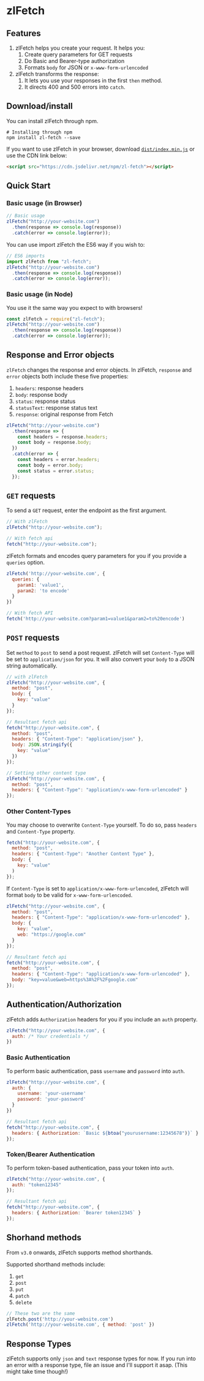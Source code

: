 <!-- Breaking Changes -->
<!-- 1. params -> queries -->
<!-- 2. Authorization -->
<!-- 3. No need to require btoa anymore -->
<!-- 4. Shorthands -->

# zlFetch

<!-- [![](https://data.jsdelivr.com/v1/package/npm/zl-fetch/badge)](https://www.jsdelivr.com/package/npm/zl-fetch) -->

## Features

1.  zlFetch helps you create your request. It helps you:
    1. Create query parameters for GET requests
    2. Do Basic and Bearer-type authorization
    3. Formats `body` for JSON or `x-www-form-urlencoded`
2.  zlFetch transforms the response:
    1.  It lets you use your responses in the first `then` method.
    2.  It directs 400 and 500 errors into `catch`.

## Download/install

You can install zlFetch through npm.

```
# Installing through npm
npm install zl-fetch --save
```

If you want to use zlFetch in your browser, download [`dist/index.min.js`](https://www.jsdelivr.com/package/npm/zl-fetch) or use the CDN link below:

```html
<script src="https://cdn.jsdelivr.net/npm/zl-fetch"></script>
```

## Quick Start

### Basic usage (in Browser)

```js
// Basic usage
zlFetch("http://your-website.com")
  .then(response => console.log(response))
  .catch(error => console.log(error));
```

You can use import zlFetch the ES6 way if you wish to:

```js
// ES6 imports
import zlFetch from "zl-fetch";
zlFetch("http://your-website.com")
  .then(response => console.log(response))
  .catch(error => console.log(error));
```

### Basic usage (in Node)

You use it the same way you expect to with browsers! 

```js
const zlFetch = require("zl-fetch");
zlFetch("http://your-website.com")
  .then(response => console.log(response))
  .catch(error => console.log(error));
```

## Response and Error objects

`zlFetch` changes the response and error objects. In zlFetch, `response` and `error` objects both include these five properties:

1.  `headers`: response headers
2.  `body`: response body
3.  `status`: response status
4.  `statusText`: response status text
5.  `response`: original response from Fetch

```js
zlFetch("http://your-website.com")
  .then(response => {
    const headers = response.headers;
    const body = response.body;
  })
  .catch(error => {
    const headers = error.headers;
    const body = error.body;
    const status = error.status;
  });
```

## `GET` requests

To send a `GET` request, enter the endpoint as the first argument.

```js
// With zlFetch
zlFetch("http://your-website.com");

// With fetch api
fetch("http://your-website.com");
```

zlFetch formats and encodes query parameters for you if you provide a `queries` option.

```js
zlFetch('http://your-website.com', {
  queries: {
    param1: 'value1',
    param2: 'to encode'
  }
})

// With fetch API
fetch('http://your-website.com?param1=value1&param2=to%20encode')
```

## `POST` requests

Set `method` to `post` to send a post request. zlFetch will set `Content-Type` will be set to `application/json` for you. It will also convert your `body` to a JSON string automatically.

```js
// with zlFetch
zlFetch("http://your-website.com", {
  method: "post",
  body: {
    key: "value"
  }
});

// Resultant fetch api
fetch("http://your-website.com", {
  method: "post",
  headers: { "Content-Type": "application/json" },
  body: JSON.stringify({
    key: "value"
  })
});

// Setting other content type
zlFetch("http://your-website.com", {
  method: "post",
  headers: { "Content-Type": "application/x-www-form-urlencoded" }
});
```

### Other Content-Types

You may choose to overwrite `Content-Type` yourself. To do so, pass `headers` and `Content-Type` property.

```js
fetch("http://your-website.com", {
  method: "post",
  headers: { "Content-Type": "Another Content Type" },
  body: {
    key: "value"
  )
});
```

If `Content-Type` is set to `application/x-www-form-urlencoded`, zlFetch will format `body` to be valid for `x-www-form-urlencoded`.

```js
zlFetch("http://your-website.com", {
  method: "post",
  headers: { "Content-Type": "application/x-www-form-urlencoded" },
  body: {
    key: "value",
    web: "https://google.com"
  }
});

// Resultant fetch api
fetch("http://your-website.com", {
  method: "post",
  headers: { "Content-Type": "application/x-www-form-urlencoded" },
  body: "key=value&web=https%3A%2F%2Fgoogle.com"
});
```

## Authentication/Authorization

zlFetch adds `Authorization` headers for you if you include an `auth` property.

```js
zlFetch("http://your-website.com", {
  auth: /* Your credentials */
})
```

### Basic Authentication

To perform basic authentication, pass `username` and `password` into `auth`.

```js
zlFetch("http://your-website.com", {
  auth: {
    username: 'your-username'
    password: 'your-password'
  }
})

// Resultant fetch api
fetch("http://your-website.com", {
  headers: { Authorization: `Basic ${btoa("yourusername:12345678")}` }
});
```


### Token/Bearer Authentication

To perform token-based authentication, pass your token into `auth`.

```js
zlFetch("http://your-website.com", {
  auth: "token12345"
});

// Resultant fetch api
fetch("http://your-website.com", {
  headers: { Authorization: `Bearer token12345` }
});
```

## Shorhand methods

From `v3.0` onwards, zlFetch supports method shorthands.

Supported shorthand methods include:

1. `get`
2. `post`
3. `put`
4. `patch`
5. `delete`

```js
// These two are the same
zlFetch.post('http://your-website.com')
zlFetch('http://your-website.com', { method: 'post' })
```

## Response Types

zlFetch supports only `json` and `text` response types for now. If you run into an error with a response type, file an issue and I'll support it asap. (This might take time though!)
